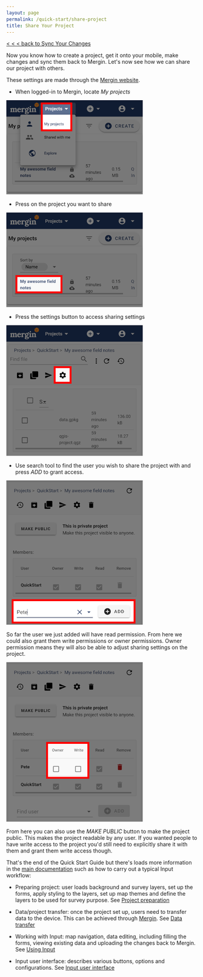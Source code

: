 ```yaml
---
layout: page
permalink: /quick-start/share-project
title: Share Your Project
---
```


[< < < back to Sync Your Changes](/quick-start/sync-changes)

Now you know how to create a project, get it onto your mobile, make changes 
and sync them back to Mergin. Let's now see how we can share our project 
with others.

These settings are made through the <a href="https://public.cloudmergin.com/" target=_blank>Mergin 
website</a>.

* When logged-in to Mergin, locate *My projects*

![My projects in Mergin](../images/my-projects-in-mergin.png)

* Press on the project you want to share

![Open Mergin project to share](../images/open-project-to-share.png)

* Press the settings button to access sharing settings

![Mergin project settings](../images/mergin-project-settings.png)

* Use search tool to find the user you wish to share the project with and press *ADD* to grant access.

![Find user to share project with](../images/find-user-to-share-project-with.png)

So far the user we just added will have read permission. From here we could 
also grant them write permissions or owner permissions. Owner permission 
means they will also be able to adjust sharing settings on the project.

![Mergin project permissions](../images/mergin-project-permissions.png)

From here you can also use the *MAKE PUBLIC* button to make the project 
public. This makes the project readable by any user. If you wanted people 
to have write access to the project you'd still need to explicitly share 
it with them and grant them write access though.

That's the end of the Quick Start Guide but there's loads more information 
in the <a href="/">main documentation</a> such as how to carry out a typical 
Input workflow:

* Preparing project: user loads background and survey layers, set up the forms, apply styling to the layers, set up map themes and define the layers to be used for survey purpose. See [Project preparation](howto/project_config)

* Data/project transfer: once the project set up, users need to transfer data to the device. This can be achieved through [Mergin](https://public.cloudmergin.com). See [Data transfer](howto/data_sync)

* Working with Input: map navigation, data editing, including filling the forms, viewing existing data and uploading the changes back to Mergin. See [Using Input](using_input)

* Input user interface: describes various buttons, options and configurations. See [Input user interface](input_ui)
